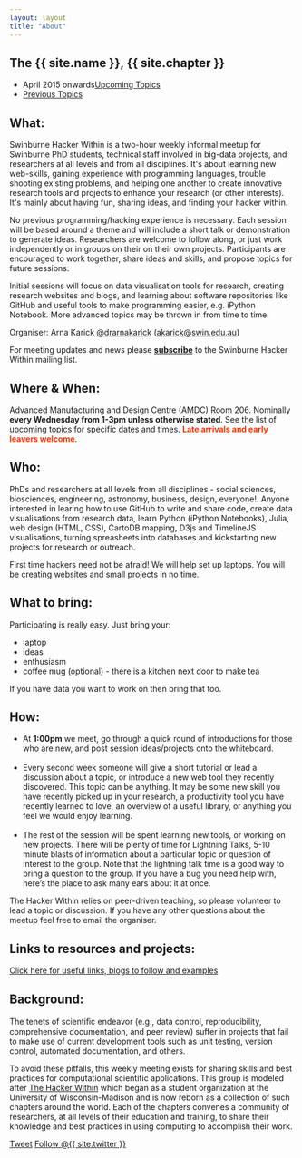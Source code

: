 ```yaml
---
layout: layout
title: "About"
---
```


<!-- You can edit this whole page, remove it, or use it as basis for any non-post pages you have. -->
<section class="content">

The {{ site.name }}, {{ site.chapter }}
========================================

<ul class="listing">
<li>
<span>April 2015 onwards</span><a href="{{ site.url }}/upcoming.html">Upcoming Topics</a>
</li>
<li>
<span> </span><a href="{{ site.url }}/previous.html">Previous Topics</a>
</li>
</ul>


What:
-----

Swinburne Hacker Within is a two-hour weekly informal meetup for Swinburne PhD students, technical staff involved in big-data projects, and researchers at all levels and from all disciplines. It's about learning new web-skills, gaining experience with programming languages, trouble shooting existing problems, and helping one another to create innovative research tools and projects to enhance your research (or other interests). It's mainly about having fun, sharing ideas, and finding your hacker within.

No previous programming/hacking experience is necessary. Each session will be based around a theme and will include a
short talk or demonstration to generate ideas. Researchers are welcome to follow along, or just work independently or
in groups on their on their own projects. Participants are encouraged to work together, share ideas and skills, and 
propose topics for future sessions.

Initial sessions will focus on data visualisation tools for research, creating research websites and blogs, and learning about software repositories like GitHub and useful tools to make programming easier, e.g. iPython Notebook. More advanced topics may be thrown in from time to time.

Organiser: Arna Karick <a href="http://twitter.com/drarnakarick">@drarnakarick</a> (<a href="mailto:akarick@swin.edu.au">akarick@swin.edu.au</a>)

For meeting updates and news please <a href="mailto:RIS@swin.edu.au?Subject=Please add me to the Hacker Within and e-Research mailing lists"><strong>subscribe</strong></a> to the Swinburne Hacker Within mailing list.</p>

Where & When: 
-----

Advanced Manufacturing and Design Centre (AMDC) Room 206. Nominally <strong>every Wednesday from 1-3pm unless otherwise stated</strong>. See the list of <a href="http://thehackerwithin.github.io/swinburne/upcoming.html">upcoming topics</a> for specific dates and times. <font color="#FF3300"><strong> Late arrivals and early leavers welcome</strong></font>.


Who:
-----

PhDs and researchers at all levels from all disciplines - social sciences, biosciences, engineering, astronomy, business, design, everyone!.  Anyone interested in learing how to use GitHub to write and share code, create data visualisations from research data, learn Python (iPython Notebooks), Julia, web design (HTML, CSS), CartoDB mapping, D3js and TimelineJS visualisations, turning spreasheets into databases and kickstarting new projects for research or outreach.

First time hackers need not be afraid! We will help set up laptops. You will be creating websites and small projects in no time. 

What to bring:
-----

Participating is really easy. Just bring your:

<ul>
<li>laptop</li>
<li>ideas</li>
<li>enthusiasm</li>
<li>coffee mug (optional) - there is a kitchen next door to make tea</li>
</ul>
If you have data you want to work on then bring that too.


How:
-----

<ul>
<li> At <b>1:00pm</b> we meet, go through a quick round of introductions for those who are new, and post session ideas/projects onto the whiteboard.</li><br>
<li> Every second week someone will give a short tutorial or lead a discussion about a topic, or introduce a new web tool they recently discovered. This topic can be anything. It may be some new skill you have recently picked up in your research, a productivity tool you have recently learned to love, an overview of a useful library, or anything you feel we would enjoy learning.</li><br>
<li> The rest of the session will be spent learning new tools, or working on new projects. There will be plenty of time for Lightning Talks, 5-10 minute blasts of information about a particular topic or question of interest to the group. Note that the lightning talk time is a good way to bring a question to the group. If you have a bug you need help with, here’s the place to ask many ears about it at once.</li>

</ul>

The Hacker Within relies on peer-driven teaching, so please volunteer to lead a topic or discussion. If you have any other questions about the meetup feel free to email the organiser.

Links to resources and projects:
-----

<a href="{{ site.url }}/links.html">Click here for useful links, blogs to follow and examples</a>


Background:
------

The tenets of scientiﬁc endeavor (e.g., data control, reproducibility, 
comprehensive documentation, and peer review) suffer in projects that fail 
to make use of current development tools such as unit testing, version 
control, automated documentation, and others.


To avoid these pitfalls, this weekly meeting exists for sharing skills and best practices for 
computational scientific applications. This group is modeled after <a href="http://thehackerwithin.github.io">The 
Hacker Within</a> which  began as a student organization at the University of Wisconsin-Madison and 
is now reborn as a collection of such chapters around the world. Each of 
the chapters convenes a community of researchers, at all levels of their 
education and training, to share their knowledge and best practices in 
using computing to accomplish their work.

<a href="http://twitter.com/share" class="twitter-share-button" data-count="none" data-via="{{ site.twitter }}">Tweet</a>
<a href="http://twitter.com/{{ site.twitter }}" class="twitter-follow-button" data-show-count="false">Follow @{{ site.twitter }}</a>
<script src="http://platform.twitter.com/widgets.js" type="text/javascript"></script>
</section>
